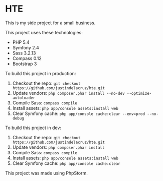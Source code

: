 HTE
==========
This is my side project for a small business.

This project uses these technologies:
*   PHP 5.4
*   Symfony 2.4
*   Sass 3.2.13
*   Compass 0.12
*   Bootstrap 3

To build this project in production:

1. Checkout the repo: `git checkout https://github.com/justindelacruz/hte.git`  
2. Update vendors: `php composer.phar install --no-dev --optimize-autoloader`  
3. Compile Sass: `compass compile`  
4. Install assets: `php app/console assets:install web`  
5. Clear Symfony cache: `php app/console cache:clear --env=prod --no-debug`  

To build this project in dev:

1. Checkout the repo: `git checkout https://github.com/justindelacruz/hte.git`  
2. Update vendors: `php composer.phar install`  
3. Compile Sass: `compass compile`  
4. Install assets: `php app/console assets:install web`  
5. Clear Symfony cache: `php app/console cache:clear`  

This project was made using PhpStorm.
